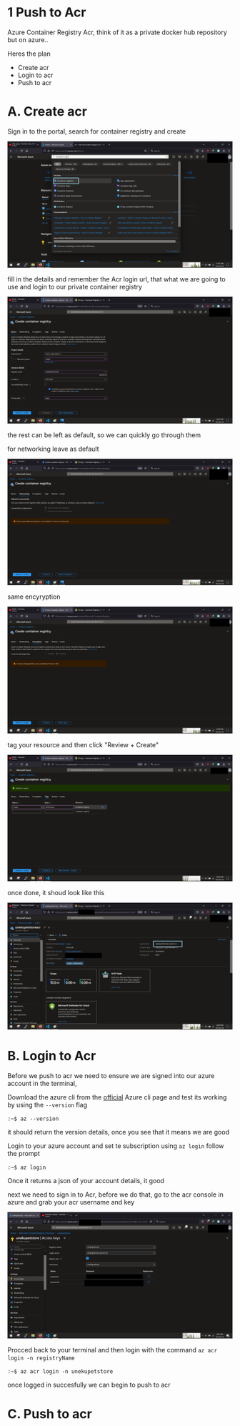 <!-- @format -->

# 1 Push to Acr

Azure Container Registry Acr, think of it as a private docker hub repository but on azure..

Heres the plan

- Create acr
- Login to acr
- Push to acr

# A. Create acr

Sign in to the portal, search for container registry and create

![](images/acr1.png)

fill in the details and remember the Acr login url, that what we are going to use and login to our private container registry

![](images/acr2.png)

the rest can be left as default, so we can quickly go through them

for networking leave as default

![](images/acr3.png)

same encyryption

![](images/acr4.png)

tag your resource and then click "Review + Create"

![](images/acr5.png)

once done, it shoud look like this

![](images/acr7.png)

# B. Login to Acr

Before we push to acr we need to ensure we are signed into our azure account in the terminal,

Download the azure cli from the [official](https://learn.microsoft.com/en-us/cli/azure/install-azure-cli) Azure cli page and test its working by using the `--version` flag

```
:~$ az --version
```

it should return the version details, once you see that it means we are good

Login to your azure account and set te subscription using `az login` follow the prompt

```
:~$ az login
```

Once it returns a json of your account details, it good

next we need to sign in to Acr, before we do that, go to the acr console in azure and grab your acr username and key

![alt](images/acra01.png)

Procced back to your terminal and then login with the command `az acr login -n registryName`

```
:~$ az acr login -n unekupetstore
```

once logged in succesfully we can begin to push to acr

# C. Push to acr
